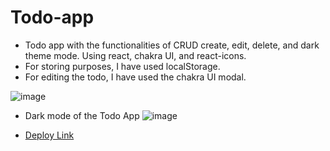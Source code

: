 # Todo-app
- Todo app with the functionalities of CRUD create, edit, delete, and dark theme mode. Using react, chakra UI, and react-icons.
- For storing purposes, I have used localStorage.
- For editing the todo, I have used the chakra UI modal.

![image](https://user-images.githubusercontent.com/103576706/221360693-e7734a25-ecc3-4ce2-b418-4ab6253c3550.png)
- Dark mode of the Todo App 
![image](https://user-images.githubusercontent.com/103576706/221360769-e868fd5e-fdec-4659-b563-c1fbacd504d9.png)

- [Deploy Link](https://mytodo-app-online.netlify.app/)